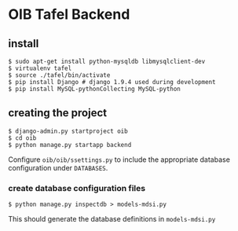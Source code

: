 # OIB Tafel Backend

## install
    $ sudo apt-get install python-mysqldb libmysqlclient-dev
    $ virtualenv tafel
    $ source ./tafel/bin/activate
    $ pip install Django # django 1.9.4 used during development
    $ pip install MySQL-pythonCollecting MySQL-python

## creating the project
    $ django-admin.py startproject oib
    $ cd oib
    $ python manage.py startapp backend

Configure `oib/oib/ssettings.py` to include the appropriate database configuration under 
`DATABASES`.

### create database configuration files
    $ python manage.py inspectdb > models-mdsi.py

This should generate the database definitions in `models-mdsi.py`
